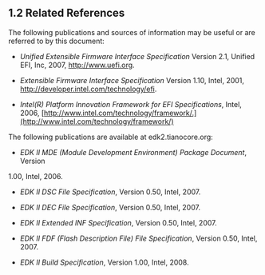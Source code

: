 <!--- @file
  1.2 Related References

  Copyright (c) 2010-2018, Intel Corporation. All rights reserved.<BR>

  Redistribution and use in source (original document form) and 'compiled'
  forms (converted to PDF, epub, HTML and other formats) with or without
  modification, are permitted provided that the following conditions are met:

  1) Redistributions of source code (original document form) must retain the
     above copyright notice, this list of conditions and the following
     disclaimer as the first lines of this file unmodified.

  2) Redistributions in compiled form (transformed to other DTDs, converted to
     PDF, epub, HTML and other formats) must reproduce the above copyright
     notice, this list of conditions and the following disclaimer in the
     documentation and/or other materials provided with the distribution.

  THIS DOCUMENTATION IS PROVIDED BY TIANOCORE PROJECT "AS IS" AND ANY EXPRESS OR
  IMPLIED WARRANTIES, INCLUDING, BUT NOT LIMITED TO, THE IMPLIED WARRANTIES OF
  MERCHANTABILITY AND FITNESS FOR A PARTICULAR PURPOSE ARE DISCLAIMED. IN NO
  EVENT SHALL TIANOCORE PROJECT  BE LIABLE FOR ANY DIRECT, INDIRECT, INCIDENTAL,
  SPECIAL, EXEMPLARY, OR CONSEQUENTIAL DAMAGES (INCLUDING, BUT NOT LIMITED TO,
  PROCUREMENT OF SUBSTITUTE GOODS OR SERVICES; LOSS OF USE, DATA, OR PROFITS;
  OR BUSINESS INTERRUPTION) HOWEVER CAUSED AND ON ANY THEORY OF LIABILITY,
  WHETHER IN CONTRACT, STRICT LIABILITY, OR TORT (INCLUDING NEGLIGENCE OR
  OTHERWISE) ARISING IN ANY WAY OUT OF THE USE OF THIS DOCUMENTATION, EVEN IF
  ADVISED OF THE POSSIBILITY OF SUCH DAMAGE.

-->

## 1.2 Related References

The following publications and sources of information may be useful or are
referred to by this document:

* _Unified Extensible Firmware Interface Specification_ Version 2.1, Unified
  EFI, Inc, 2007, http://www.uefi.org.

* _Extensible Firmware Interface Specification_ Version 1.10, Intel, 2001,
  http://developer.intel.com/technology/efi.

* _Intel(R) Platform Innovation Framework for EFI Specifications_, Intel, 2006,
  [http://www.intel.com/technology/framework/.](http://www.intel.com/technology/framework/)

The following publications are available at edk2.tianocore.org:

* _EDK II MDE (Module Development Environment) Package Document_, Version

1.00, Intel, 2006.

* _EDK II DSC File Specification_, Version 0.50, Intel, 2007.

* _EDK II DEC File Specification_, Version 0.50, Intel, 2007.

* _EDK II Extended INF Specification_, Version 0.50, Intel, 2007.

* _EDK II FDF (Flash Description File) File Specification_, Version 0.50,
  Intel, 2007.

* _EDK II Build Specification_, Version 1.00, Intel, 2008.

